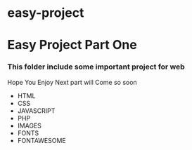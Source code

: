 # easy-project
<h1>
Easy Project Part One
</h1>
<h3>This folder include some important project for web </h3>
<p>Hope You Enjoy Next part will Come so soon</p>
<ul>
<li>HTML</li>
  <li>CSS</li>
  <li>JAVASCRIPT</li>
  <li>PHP</li>
  <li>IMAGES</li>
  <li>FONTS</li>
  <li>FONTAWESOME</li>
</ul>
